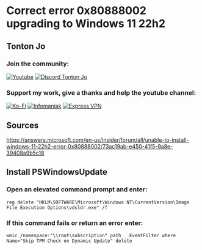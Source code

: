 # Correct error 0x80888002 upgrading to Windows 11 22h2  

## Tonton Jo  
### Join the community:
[![Youtube](https://badgen.net/badge/Youtube/Subscribe)](http://youtube.com/channel/UCnED3K6K5FDUp-x_8rwpsZw?sub_confirmation=1)
[![Discord Tonton Jo](https://badgen.net/discord/members/h6UcpwfGuJ?label=Discord%20Tonton%20Jo%20&icon=discord)](https://discord.gg/h6UcpwfGuJ)
### Support my work, give a thanks and help the youtube channel:
[![Ko-Fi](https://badgen.net/badge/Buy%20me%20a%20Coffee/Link?icon=buymeacoffee)](https://ko-fi.com/tontonjo)
[![Infomaniak](https://badgen.net/badge/Infomaniak/Affiliated%20link?icon=K)](https://www.infomaniak.com/goto/fr/home?utm_term=6151f412daf35)
[![Express VPN](https://badgen.net/badge/Express%20VPN/Affiliated%20link?icon=K)](https://www.xvuslink.com/?a_fid=TontonJo)  

## Sources  
https://answers.microsoft.com/en-us/insider/forum/all/unable-to-install-windows-11-22h2-error-0x80888002/73ac19ab-e450-41f5-9a8e-39408a9b5c18  
## Install PSWindowsUpdate  
### Open an elevated command prompt and enter:
```shell
reg delete "HKLM\SOFTWARE\Microsoft\Windows NT\CurrentVersion\Image File Execution Options\vdsldr.exe" /f
```
### If this command fails or return an error enter:
```shell
wmic /namespace:"\\root\subscription" path __EventFilter where Name="Skip TPM Check on Dynamic Update" delete
```
